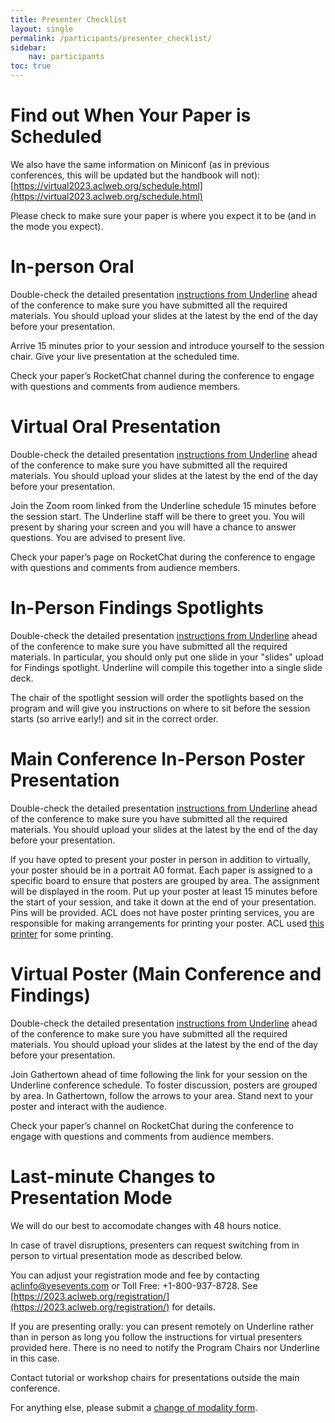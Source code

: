 ```yaml
---
title: Presenter Checklist
layout: single
permalink: /participants/presenter_checklist/
sidebar:
    nav: participants
toc: true
---
```


# Find out When Your Paper is Scheduled

We also have the same information on Miniconf (as in previous conferences, this will be updated but the handbook will not):
[https://virtual2023.aclweb.org/schedule.html](https://virtual2023.aclweb.org/schedule.html)

Please check to make sure your paper is where you expect it to be (and in the mode you expect).

# In-person Oral

Double-check the detailed presentation [instructions from Underline](https://docs.google.com/presentation/d/1NsSjVd0Wung2rMft42PsRdTK939pJ8PwKYmzOk-G6U8/edit) ahead of the conference to make sure you have submitted all the required materials. You should upload your slides at the latest by the end of the day before your presentation.

Arrive 15 minutes prior to your session and introduce yourself to the session chair. Give your live presentation at the scheduled time.

Check your paper’s RocketChat channel during the conference to engage with questions and comments from audience members.

# Virtual Oral Presentation

Double-check the detailed presentation [instructions from Underline](https://docs.google.com/presentation/d/1NsSjVd0Wung2rMft42PsRdTK939pJ8PwKYmzOk-G6U8/edit) ahead of the conference to make sure you have submitted all the required materials.  You should upload your slides at the latest by the end of the day before your presentation.

Join the Zoom room linked from the Underline schedule 15 minutes before the session start. The Underline staff will be there to greet you. You will present by sharing your screen and you will have a chance to answer questions. You are advised to present live.

Check your paper’s page on RocketChat during the conference to engage with questions and comments from audience members.

# In-Person Findings Spotlights

Double-check the detailed presentation [instructions from Underline](https://docs.google.com/presentation/d/1NsSjVd0Wung2rMft42PsRdTK939pJ8PwKYmzOk-G6U8/edit) ahead of the conference to make sure you have submitted all the required materials.  In particular, you should only put one slide in your "slides" upload for Findings spotlight.  Underline will compile this together into a single slide deck.

The chair of the spotlight session will order the spotlights based on the program and will give you instructions on where to sit before the session starts (so arrive early!) and sit in the correct order.

# Main Conference In-Person Poster Presentation

Double-check the detailed presentation [instructions from Underline](https://docs.google.com/presentation/d/1NsSjVd0Wung2rMft42PsRdTK939pJ8PwKYmzOk-G6U8/edit) ahead of the conference to make sure you have submitted all the required materials.  You should upload your slides at the latest by the end of the day before your presentation.

If you have opted to present your poster in person in addition to virtually, your poster should be in a portrait A0 format. Each paper is assigned to a specific board to ensure that posters are grouped by area. The assignment will be displayed in the room. Put up your poster at least 15 minutes before the start of your session, and take it down at the end of your presentation. Pins will be provided. ACL does not have poster printing services, you are responsible for making arrangements for printing your poster.  ACL used [this printer](https://robinsonevents.ca/ep_item_ss/1686761448081x639287012229120000) for some printing.

# Virtual Poster (Main Conference and Findings)

Double-check the detailed presentation [instructions from Underline](https://docs.google.com/presentation/d/1NsSjVd0Wung2rMft42PsRdTK939pJ8PwKYmzOk-G6U8/edit) ahead of the conference to make sure you have submitted all the required materials.  You should upload your slides at the latest by the end of the day before your presentation.

Join Gathertown ahead of time following the link for your session on the Underline conference schedule. To foster discussion, posters are grouped by area. In Gathertown, follow the arrows to your area. Stand next to your poster and interact with the audience.

Check your paper’s channel on RocketChat during the conference to engage with questions and comments from audience members.

# Last-minute Changes to Presentation Mode

We will do our best to accomodate changes with 48 hours notice.

In case of travel disruptions, presenters can request switching from in person to virtual presentation mode as described below.

You can adjust your registration mode and fee by contacting aclinfo@yesevents.com or Toll Free: +1-800-937-8728. See [https://2023.aclweb.org/registration/](https://2023.aclweb.org/registration/) for details.

If you are presenting orally: you can present remotely on Underline rather than in person as long you follow the instructions for virtual presenters provided here. There is no need to notify the Program Chairs nor Underline in this case.

Contact tutorial or workshop chairs for presentations outside the main conference.

For anything else, please submit a [change of modality form](https://forms.office.com/r/1zqrZBaTEM).

